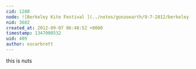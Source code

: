 ```yaml
---
cid: 1280
node: ![Berkeley Kite Festival ](../notes/gonzoearth/9-7-2012/berkeley-kite-festival)
nid: 3682
created_at: 2012-09-07 06:48:52 +0000
timestamp: 1347000532
uid: 409
author: oscarbrett
---
```


this is nuts